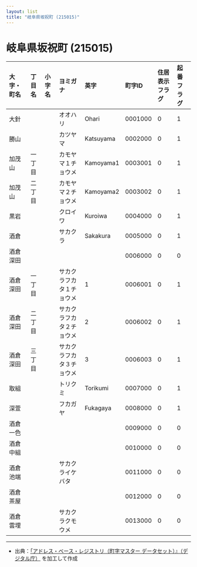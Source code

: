 ```yaml
---
layout: list
title: "岐阜県坂祝町 (215015)"
---
```


# 岐阜県坂祝町 (215015)

| 大字・町名 | 丁目名 | 小字名 | ヨミガナ | 英字 | 町字ID | 住居表示フラグ | 起番フラグ |
|:---|:---|:---|:---|:---|:---|:---|:---|
| 大針 |  |  | オオハリ | Ohari | 0001000 | 0 | 1 |
| 勝山 |  |  | カツヤマ | Katsuyama | 0002000 | 0 | 1 |
| 加茂山 | 一丁目 |  | カモヤマ１チョウメ | Kamoyama1 | 0003001 | 0 | 1 |
| 加茂山 | 二丁目 |  | カモヤマ２チョウメ | Kamoyama2 | 0003002 | 0 | 1 |
| 黒岩 |  |  | クロイワ | Kuroiwa | 0004000 | 0 | 1 |
| 酒倉 |  |  | サカクラ | Sakakura | 0005000 | 0 | 1 |
| 酒倉深田 |  |  |  |  | 0006000 | 0 | 0 |
| 酒倉深田 | 一丁目 |  | サカクラフカタ１チョウメ | 1 | 0006001 | 0 | 1 |
| 酒倉深田 | 二丁目 |  | サカクラフカタ２チョウメ | 2 | 0006002 | 0 | 1 |
| 酒倉深田 | 三丁目 |  | サカクラフカタ３チョウメ | 3 | 0006003 | 0 | 1 |
| 取組 |  |  | トリクミ | Torikumi | 0007000 | 0 | 1 |
| 深萱 |  |  | フカガヤ | Fukagaya | 0008000 | 0 | 1 |
| 酒倉一色 |  |  |  |  | 0009000 | 0 | 0 |
| 酒倉中組 |  |  |  |  | 0010000 | 0 | 0 |
| 酒倉池端 |  |  | サカクライケバタ |  | 0011000 | 0 | 0 |
| 酒倉茶屋 |  |  |  |  | 0012000 | 0 | 0 |
| 酒倉雲埋 |  |  | サカクラクモウメ |  | 0013000 | 0 | 0 |

---

- 出典：[「アドレス・ベース・レジストリ（町字マスター データセット）』（デジタル庁）](https://www.digital.go.jp/policies/base_registry_address/) を加工して作成